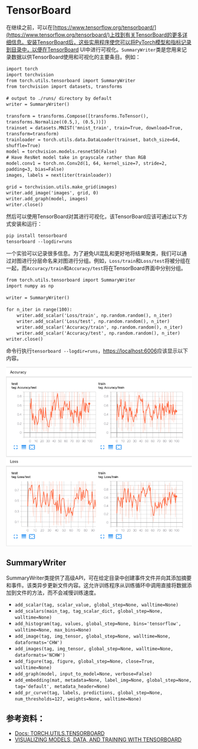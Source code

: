 # TensorBoard
在继续之前，可以在[https://www.tensorflow.org/tensorboard/](https://www.tensorflow.org/tensorboard/)上找到有关TensorBoard的更多详细信息。安装TensorBoard后，这些实用程序使您可以将PyTorch模型和指标记录到目录中，以便在TensorBoard UI中进行可视化。`SummaryWriter`类是您用来记录数据以供TensorBoard使用和可视化的主要条目。例如：
```
import torch
import torchvision
from torch.utils.tensorboard import SummaryWriter
from torchvision import datasets, transforms

# output to ./runs/ directory by default
writer = SummaryWriter()

transform = transforms.Compose([transforms.ToTensor(), transforms.Normalize((0.5,), (0.5,))])
trainset = datasets.MNIST('mnist_train', train=True, download=True, transform=transform)
trainloader = torch.utils.data.DataLoader(trainset, batch_size=64, shuffle=True)
model = torchvision.models.resnet50(False)
# Have ResNet model take in grayscale rather than RGB
model.conv1 = torch.nn.Conv2d(1, 64, kernel_size=7, stride=2, padding=3, bias=False)
images, labels = next(iter(trainloader))

grid = torchvision.utils.make_grid(images)
writer.add_image('images', grid, 0)
writer.add_graph(model, images)
writer.close()
```

然后可以使用TensorBoard对其进行可视化，该TensorBoard应该可通过以下方式安装和运行：
```
pip install tensorboard
tensorboard --logdir=runs
```

一个实验可以记录很多信息。为了避免UI混乱和更好地将结果聚类，我们可以通过对图进行分层命名来对图进行分组。例如，`Loss/train`和`Loss/test`将被分组在一起，而`Accuracy/train`和`Accuracy/test`将在TensorBoard界面中分别分组。
```
from torch.utils.tensorboard import SummaryWriter
import numpy as np

writer = SummaryWriter()

for n_iter in range(100):
    writer.add_scalar('Loss/train', np.random.random(), n_iter)
    writer.add_scalar('Loss/test', np.random.random(), n_iter)
    writer.add_scalar('Accuracy/train', np.random.random(), n_iter)
    writer.add_scalar('Accuracy/test', np.random.random(), n_iter)
writer.close()
```

命令行执行`tensorboard --logdir=runs`，[https://localhost:6006](https://localhost:6006)应该显示以下内容。

![](tensorboard.md.01.png)

## SummaryWriter
SummaryWriter类提供了高级API，可在给定目录中创建事件文件并向其添加摘要和事件。该类异步更新文件内容。这允许训练程序从训练循环中调用直接将数据添加到文件的方法，而不会减慢训练速度。

- `add_scalar(tag, scalar_value, global_step=None, walltime=None)`
- `add_scalars(main_tag, tag_scalar_dict, global_step=None, walltime=None)`
- `add_histogram(tag, values, global_step=None, bins='tensorflow', walltime=None, max_bins=None)`
- `add_image(tag, img_tensor, global_step=None, walltime=None, dataformats='CHW')`
- `add_images(tag, img_tensor, global_step=None, walltime=None, dataformats='NCHW')`
- `add_figure(tag, figure, global_step=None, close=True, walltime=None)`
- `add_graph(model, input_to_model=None, verbose=False)`
- `add_embedding(mat, metadata=None, label_img=None, global_step=None, tag='default', metadata_header=None)`
- `add_pr_curve(tag, labels, predictions, global_step=None, num_thresholds=127, weights=None, walltime=None)`

## 参考资料：
- [Docs: TORCH.UTILS.TENSORBOARD](https://pytorch.org/docs/stable/tensorboard.html)
- [VISUALIZING MODELS, DATA, AND TRAINING WITH TENSORBOARD](https://pytorch.org/tutorials/intermediate/tensorboard_tutorial.html)